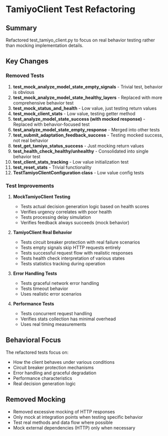 # TamiyoClient Test Refactoring

## Summary
Refactored test_tamiyo_client.py to focus on real behavior testing rather than mocking implementation details.

## Key Changes

### Removed Tests
1. **test_mock_analyze_model_state_empty_signals** - Trivial test, behavior is obvious
2. **test_mock_analyze_model_state_healthy_layers** - Replaced with more comprehensive behavior test
3. **test_mock_status_and_health** - Low value, just testing return values
4. **test_mock_client_stats** - Low value, testing getter method
5. **test_analyze_model_state_success (with mocked response)** - Replaced with behavior-focused test
6. **test_analyze_model_state_empty_response** - Merged into other tests
7. **test_submit_adaptation_feedback_success** - Testing mocked success, not real behavior
8. **test_get_tamiyo_status_success** - Just mocking return values
9. **test_health_check_healthy/unhealthy** - Consolidated into single behavior test
10. **test_client_stats_tracking** - Low value initialization test
11. **test_reset_stats** - Trivial functionality
12. **TestTamiyoClientConfiguration class** - Low value config tests

### Test Improvements

1. **MockTamiyoClient Testing**
   - Tests actual decision generation logic based on health scores
   - Verifies urgency correlates with poor health
   - Tests processing delay simulation
   - Verifies feedback always succeeds (mock behavior)

2. **TamiyoClient Real Behavior**
   - Tests circuit breaker protection with real failure scenarios
   - Tests empty signals skip HTTP requests entirely
   - Tests successful request flow with realistic responses
   - Tests health check interpretation of various states
   - Tests statistics tracking during operation

3. **Error Handling Tests**
   - Tests graceful network error handling
   - Tests timeout behavior
   - Uses realistic error scenarios

4. **Performance Tests**
   - Tests concurrent request handling
   - Verifies stats collection has minimal overhead
   - Uses real timing measurements

## Behavioral Focus

The refactored tests focus on:
- How the client behaves under various conditions
- Circuit breaker protection mechanisms
- Error handling and graceful degradation
- Performance characteristics
- Real decision generation logic

## Removed Mocking

- Removed excessive mocking of HTTP responses
- Only mock at integration points when testing specific behavior
- Test real methods and data flow where possible
- Mock external dependencies (HTTP) only when necessary